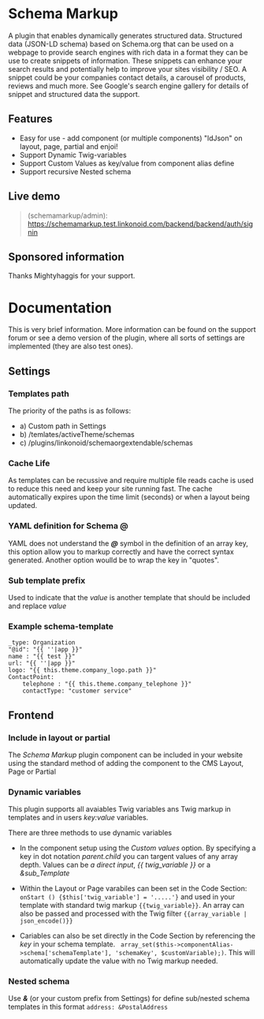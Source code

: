 # Schema Markup

A plugin that enables dynamically generates structured data.
Structured data (JSON-LD schema) based on Schema.org that can be used on a webpage to provide search engines with rich data in a format they can be use to create snippets of information. These snippets can enhance your search results and potentially help to improve your sites visibility / SEO.
A snippet could be your companies contact details, a carousel of products, reviews and much more.
See Google's search engine gallery for details of snippet and structured data the support.

## Features
- Easy for use - add component (or multiple components) "ldJson" on layout, page, partial and enjoi!
- Support Dynamic Twig-variables
- Support Custom Values as key/value from component alias define
- Support recursive Nested schema

## Live demo
>(schemamarkup/admin): https://schemamarkup.test.linkonoid.com/backend/backend/auth/signin


## Sponsored information
Thanks Mightyhaggis for your support.




# Documentation

This is very brief information. More information can be found on the support forum or see a demo version of the plugin, where all sorts of settings are implemented (they are also test ones).

## Settings


### Templates path
The priority of the paths is as follows:
- a) Custom path in Settings
- b) /temlates/activeTheme/schemas
- c) /plugins/linkonoid/schemaorgextendable/schemas

### Cache Life
As templates can be recussive and require multiple file reads cache is used to reduce this need and keep your site running fast.
The cache automatically expires upon the time limit (seconds) or when a layout being updated.

### YAML definition for Schema @
YAML does not understand the ***@*** symbol in the definition of an array key, this option allow you to markup correctly and have the correct syntax generated. Another option woulld be to wrap the key in "quotes".

### Sub template prefix
Used to indicate that the *value* is another template that should be included and replace *value*

### Example schema-template

```
_type: Organization
"@id": "{{ ''|app }}"
name : "{{ test }}"
url: "{{ ''|app }}"
logo: "{{ this.theme.company_logo.path }}"
ContactPoint:
    telephone : "{{ this.theme.company_telephone }}"
    contactType: "customer service"
```


## Frontend

### Include in layout or partial
The *Schema Markup* plugin component can be included in your website using the standard method of adding the component to the CMS Layout, Page or Partial 

### Dynamic variables
This plugin supports all avaiables Twig variables ans Twig markup in templates and in users *key:value* variables.

There are three methods to use dynamic variables
- In the component setup using the *Custom values* option. 
By specifying a key in dot notation *parent.child* you can targent values of any array depth.
Values can be *a direct input*, *{{ twig_variable }}* or a *&sub_Template*

- Within the Layout or Page varabiles can been set in the Code Section: ``onStart () {$this['twig_variable'] = '.....'}`` and used in your template with standard twig markup ``{{twig_variable}}``. 
An array can also be passed and processed with the Twig filter ``{{array_variable | json_encode()}}`` 

- Cariables can also be set directly in the Code Section by referencing the *key* in your schema template.
`` array_set($this->componentAlias->schema['schemaTemplate'], 'schemaKey', $customVariable);)``.
This will automatically update the value with no Twig markup needed.

### Nested schema
Use ***&*** (or your custom prefix from Settings) for define sub/nested schema templates in this format ``address: &PostalAddress``
